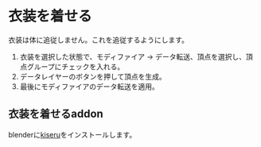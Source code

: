 # 衣装を着せる

衣装は体に追従しません。これを追従するようにします。

1. 衣装を選択した状態で、モディファイア -> データ転送、頂点を選択し、頂点グループにチェックを入れる。
2. データレイヤーのボタンを押して頂点を生成。
3. 最後にモディファイアのデータ転送を適用。

## 衣装を着せるaddon

blenderに[kiseru](https://pielotopica.booth.pm/items/4854979)をインストールします。
